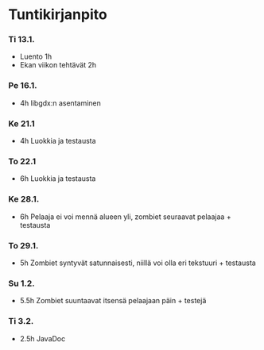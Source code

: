 # Tuntikirjanpito

### Ti 13.1.
- Luento 1h
- Ekan viikon tehtävät 2h

### Pe 16.1.
- 4h libgdx:n asentaminen

### Ke 21.1
- 4h Luokkia ja testausta

### To 22.1
- 6h Luokkia ja testausta

### Ke 28.1.
- 6h Pelaaja ei voi mennä alueen yli, zombiet seuraavat pelaajaa + testausta

### To 29.1.
- 5h Zombiet syntyvät satunnaisesti, niillä voi olla eri tekstuuri + testausta

### Su 1.2.
- 5.5h Zombiet suuntaavat itsensä pelaajaan päin + testejä

### Ti 3.2.
- 2.5h JavaDoc

